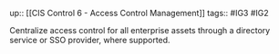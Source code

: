 up:: [[CIS Control 6 - Access Control Management]]
tags:: #IG3 #IG2

Centralize access control for all enterprise assets through a directory service or SSO provider, where supported.